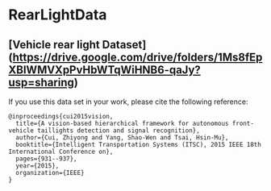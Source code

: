 # RearLightData
## [Vehicle rear light Dataset] (https://drive.google.com/drive/folders/1Ms8fEpXBlWMVXpPvHbWTqWiHNB6-qaJy?usp=sharing)
If you use this data set in your work, please cite the following reference:
```
@inproceedings{cui2015vision,
  title={A vision-based hierarchical framework for autonomous front-vehicle taillights detection and signal recognition},
  author={Cui, Zhiyong and Yang, Shao-Wen and Tsai, Hsin-Mu},
  booktitle={Intelligent Transportation Systems (ITSC), 2015 IEEE 18th International Conference on},
  pages={931--937},
  year={2015},
  organization={IEEE}
}
```
